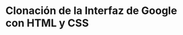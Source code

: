 # Clonación de la Interfaz de Google con HTML y CSS

<!---
## ÍNDICE
* [:sparkles: 1. Qué construí](https://github.com/valentechie/clon_de_Google/blob/main/README.md#1-qu%C3%A9-constru%C3%AD)
* [:sparkles: 2. Objetivo del proyecto](https://github.com/valentechie/clon_de_Google/blob/main/README.md#2-objetivo-del-proyecto)
* [:sparkles: 3. Demo](https://github.com/valentechie/clon_de_Google/blob/main/README.md#3-demo-versi%C3%B3n-escritorio)

****
## 1. Qué construí
En este proyecto con los conocimientos de HTML y CSS, me enfoqué en contruir la clonación de la interfaz de Google. 
Contiene las siguientes secciones:

* **Header**: Sección que involucra la foto de mi perfil, iconos y un menú con hipervínculos.

* **Main**: Sección del contenedor para los elementos centrales de la página: logo, barra de búsqueda, iconos y botones.

* **Footer**: Sección que incluye hipervínculos al final de la página.

## 2. Objetivo del proyecto
Aprender a utilizar las etiquetas éstandar de HTML5 y CSS3.

## 3. Demo (Versión Escritorio)
![demo google-clone](https://github.com/user-attachments/assets/9e633986-4d87-4002-860b-50484b058b34)
-->

